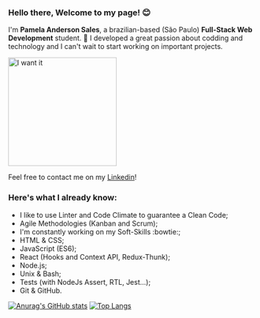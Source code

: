 ### Hello there, Welcome to my page! :blush:
I'm **Pamela Anderson Sales**, a brazilian-based (São Paulo) **Full-Stack Web Development** student. :raising_hand: 
I developed a great passion about codding and technology and I can't wait to start working on important projects.

<img src="https://media.giphy.com/media/Jqz9Nd7u9UrrS4UMj9/giphy.gif" alt="I want it" width="220px">


Feel free to contact me on my [Linkedin](https://www.linkedin.com/in/pamela-anderson-sales/)!

### **Here's what I already know:**
- I like to use Linter and Code Climate to guarantee a Clean Code;
- Agile Methodologies (Kanban and Scrum);
- I'm constantly working on my Soft-Skills :bowtie:;
- HTML & CSS;
- JavaScript (ES6);
- React (Hooks and Context API, Redux-Thunk);
- Node.js;
- Unix & Bash;
- Tests (with NodeJs Assert, RTL, Jest...);
- Git & GitHub.



[![Anurag's GitHub stats](https://github-readme-stats.vercel.app/api?username=pamsalesr&count_private=true&show_icons=true&theme=radical&include_all_commits=true)](https://github.com/pamsalesr/github-readme-stats)
[![Top Langs](https://github-readme-stats.vercel.app/api/top-langs/?username=pamsalesr&theme=radical)](https://github.com/pamsalesr/github-readme-stats)

<!--
**pamsalesr/pamsalesr** is a ✨ _special_ ✨ repository because its `README.md` (this file) appears on your GitHub profile.

Here are some ideas to get you started:

- 🔭 I’m currently working on ...
- 🌱 I’m currently learning ...
- 👯 I’m looking to collaborate on ...
- 🤔 I’m looking for help with ...
- 💬 Ask me about ...
- 📫 How to reach me: ...
- 😄 Pronouns: ...
- ⚡ Fun fact: ...
-->
